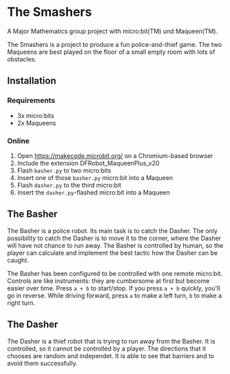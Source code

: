 # The Smashers
A Major Mathematics group project with micro:bit(TM) und Maqueen(TM).

The Smashers is a project to produce a fun police-and-thief game. The two Maqueens are best played on the floor of a small empty room with lots of obstacles.

## Installation
### Requirements
* 3x micro:bits
* 2x Maqueens

### Online
1. Open https://makecode.microbit.org/ on a Chromium-based browser
2. Include the extension DFRobot_MaqueenPlus_v20
3. Flash `basher.py` to two micro:bits
4. Insert one of those `basher.py` micro:bit into a Maqueen
5. Flash `dasher.py` to the third micro:bit
6. Insert the `dasher.py`-flashed micro:bit into a Maqueen

## The Basher
The Basher is a police robot. Its main task is to catch the Dasher. The only possibility to catch the Dasher is to move it to the corner, where the Dasher will have not chance to run away. The Basher is controlled by human, so the player can calculate and implement the best tactic how the Dasher can be caught.

The Basher has been configured to be controlled with one remote micro:bit. Controls are like instruments: they are cumbersome at first but become easier over time. Press `a + b` to start/stop. If you press `a + b` quickly, you'll go in reverse. While driving forward, press `a` to make a left turn, `b` to make a right turn.

## The Dasher
The Dasher is a thief robot that is trying to run away from the Basher. It is controlled, so it cannot be controlled by a player. The directions that it chooses are random and independet. It is able to see that barriers and to avoid them successfully.

